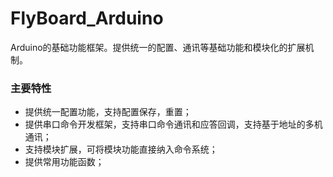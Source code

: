 # FlyBoard_Arduino
Arduino的基础功能框架。提供统一的配置、通讯等基础功能和模块化的扩展机制。




### 主要特性

- 提供统一配置功能，支持配置保存，重置；
- 提供串口命令开发框架，支持串口命令通讯和应答回调，支持基于地址的多机通讯；
- 支持模块扩展，可将模块功能直接纳入命令系统；
- 提供常用功能函数；
